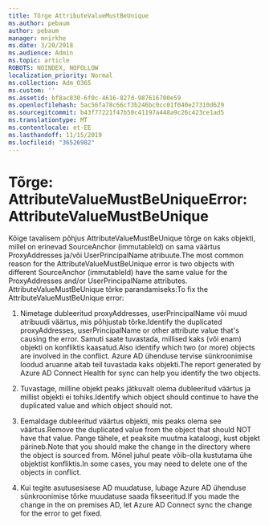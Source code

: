 ```yaml
---
title: Tõrge AttributeValueMustBeUnique
ms.author: pebaum
author: pebaum
manager: mnirkhe
ms.date: 3/20/2018
ms.audience: Admin
ms.topic: article
ROBOTS: NOINDEX, NOFOLLOW
localization_priority: Normal
ms.collection: Adm_O365
ms.custom: ''
ms.assetid: bf8ac830-6f0c-4616-827d-987616700e59
ms.openlocfilehash: 5ac56fa78c66cf3b246bc0cc01f040e27310d629
ms.sourcegitcommit: b43f77221f47b50c41197a448a9c26c423ce1ad5
ms.translationtype: MT
ms.contentlocale: et-EE
ms.lasthandoff: 11/15/2019
ms.locfileid: "36526982"
---
```

# <a name="error-attributevaluemustbeunique"></a><span data-ttu-id="1647d-102">Tõrge: AttributeValueMustBeUnique</span><span class="sxs-lookup"><span data-stu-id="1647d-102">Error: AttributeValueMustBeUnique</span></span>

<span data-ttu-id="1647d-103">Kõige tavalisem põhjus AttributeValueMustBeUnique tõrge on kaks objekti, millel on erinevad SourceAnchor (immutableId) on sama väärtus ProxyAddresses ja/või UserPrincipalName atribuute.</span><span class="sxs-lookup"><span data-stu-id="1647d-103">The most common reason for the AttributeValueMustBeUnique error is two objects with different SourceAnchor (immutableId) have the same value for the ProxyAddresses and/or UserPrincipalName attributes.</span></span> <span data-ttu-id="1647d-104">AttributeValueMustBeUnique tõrke parandamiseks:</span><span class="sxs-lookup"><span data-stu-id="1647d-104">To fix the AttributeValueMustBeUnique error:</span></span>
  
1. <span data-ttu-id="1647d-105">Nimetage dubleeritud proxyAddresses, userPrincipalName või muud atribuudi väärtus, mis põhjustab tõrke.</span><span class="sxs-lookup"><span data-stu-id="1647d-105">Identify the duplicated proxyAddresses, userPrincipalName or other attribute value that's causing the error.</span></span> <span data-ttu-id="1647d-106">Samuti saate tuvastada, millised kaks (või enam) objekti on konfliktis kaasatud.</span><span class="sxs-lookup"><span data-stu-id="1647d-106">Also identify which two (or more) objects are involved in the conflict.</span></span> <span data-ttu-id="1647d-107">Azure AD ühenduse tervise sünkroonimise loodud aruanne aitab teil tuvastada kaks objekti.</span><span class="sxs-lookup"><span data-stu-id="1647d-107">The report generated by Azure AD Connect Health for sync can help you identify the two objects.</span></span>
    
2. <span data-ttu-id="1647d-108">Tuvastage, milline objekt peaks jätkuvalt olema dubleeritud väärtus ja millist objekti ei tohiks.</span><span class="sxs-lookup"><span data-stu-id="1647d-108">Identify which object should continue to have the duplicated value and which object should not.</span></span>
    
3. <span data-ttu-id="1647d-109">Eemaldage dubleeritud väärtus objekti, mis peaks olema see väärtus.</span><span class="sxs-lookup"><span data-stu-id="1647d-109">Remove the duplicated value from the object that should NOT have that value.</span></span> <span data-ttu-id="1647d-110">Pange tähele, et peaksite muutma kataloogi, kust objekt pärineb.</span><span class="sxs-lookup"><span data-stu-id="1647d-110">Note that you should make the change in the directory where the object is sourced from.</span></span> <span data-ttu-id="1647d-111">Mõnel juhul peate võib-olla kustutama ühe objektist konfliktis.</span><span class="sxs-lookup"><span data-stu-id="1647d-111">In some cases, you may need to delete one of the objects in conflict.</span></span>
    
4. <span data-ttu-id="1647d-112">Kui tegite asutusesisese AD muudatuse, lubage Azure AD ühenduse sünkroonimise tõrke muudatuse saada fikseeritud.</span><span class="sxs-lookup"><span data-stu-id="1647d-112">If you made the change in the on premises AD, let Azure AD Connect sync the change for the error to get fixed.</span></span>
    

